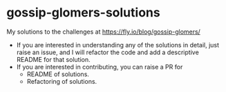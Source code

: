# gossip-glomers-solutions
My solutions to the challenges at https://fly.io/blog/gossip-glomers/

- If you are interested in understanding any of the solutions in detail, just raise an issue, and I will refactor the code and add a descriptive README for that solution.
- If you are interested in contributing, you can raise a PR for
  - README of solutions.
  - Refactoring of solutions.
